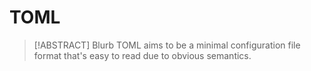 # TOML

> [!ABSTRACT] Blurb
> TOML aims to be a minimal configuration file format that's easy to read due to obvious semantics.
